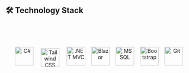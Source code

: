 ## 🛠️ Technology Stack

<div align="center" style="position: relative; padding-top: 40px; padding-bottom: 40px;">
  <div style="position: relative; top: 20px; display: flex; flex-wrap: wrap; justify-content: center; gap: 16px;">
    
  <img src="https://cdn.jsdelivr.net/gh/devicons/devicon/icons/csharp/csharp-original.svg" alt="C#" width="50" height="50" />
    
   <img src="https://www.vectorlogo.zone/logos/tailwindcss/tailwindcss-icon.svg" alt="Tailwind CSS" width="50" height="50" style="padding: 4px;" />
    
   <img src="https://cdn.jsdelivr.net/gh/devicons/devicon/icons/dot-net/dot-net-original.svg" alt=".NET MVC" width="50" height="50" />
    
   <img src="https://cdn.jsdelivr.net/gh/devicons/devicon/icons/blazor/blazor-original.svg" alt="Blazor" width="50" height="50" />
    
  <img src="https://cdn.jsdelivr.net/gh/devicons/devicon/icons/microsoftsqlserver/microsoftsqlserver-plain.svg" alt="MSSQL" width="50" height="50" />
    
  <img src="https://cdn.jsdelivr.net/gh/devicons/devicon/icons/bootstrap/bootstrap-original.svg" alt="Bootstrap" width="50" height="50" />
    
   <img src="https://cdn.jsdelivr.net/gh/devicons/devicon/icons/git/git-original.svg" alt="Git" width="50" height="50" />
    
  </div>
</div>

